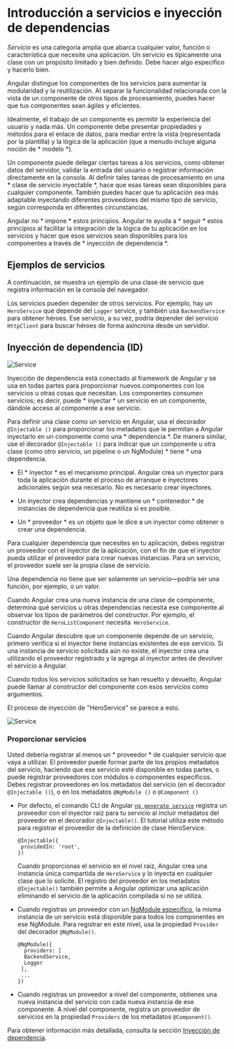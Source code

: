 # Introducción a servicios e inyección de dependencias

*Servicio* es una categoría amplia que abarca cualquier valor, función o característica que necesite una aplicación.
Un servicio es típicamente una clase con un propósito limitado y bien definido.
Debe hacer algo específico y hacerlo bien.

Angular distingue los componentes de los servicios para aumentar la modularidad y la reutilización.
Al separar la funcionalidad relacionada con la vista de un componente de otros tipos de procesamiento, puedes hacer que tus componentes sean ágiles y eficientes.

Idealmente, el trabajo de un componente es permitir la experiencia del usuario y nada más.
Un componente debe presentar propiedades y métodos para el enlace de datos,
para mediar entre la vista (representada por la plantilla)
y la lógica de la aplicación (que a menudo incluye alguna noción de * modelo *).

Un componente puede delegar ciertas tareas a los servicios, como obtener datos del servidor, validar la entrada del usuario o registrar información directamente en la consola.
Al definir tales tareas de procesamiento en una * clase de servicio inyectable *, hace que esas tareas sean disponibles para cualquier componente.
También puedes hacer que tu aplicación sea más adaptable inyectando diferentes proveedores del mismo tipo de servicio, según corresponda en diferentes circunstancias.

Angular no * impone * estos principios. Angular te ayuda a * seguir * estos principios
al facilitar la integración de la lógica de tu aplicación en los servicios y hacer que esos servicios sean disponibles para los componentes a través de * inyección de dependencia *.

## Ejemplos de servicios

A continuación, se muestra un ejemplo de una clase de servicio que registra información en la consola del navegador.

<code-example path="architecture/src/app/logger.service.ts" header="src/app/logger.service.ts (class)" region="class"></code-example>

Los servicios pueden depender de otros servicios. Por ejemplo, hay un `HeroService` que depende del `Logger` service, y también usa `BackendService` para obtener héroes. Ese servicio, a su vez, podría depender del servicio `HttpClient` para buscar héroes de forma asíncrona desde un servidor.

<code-example path="architecture/src/app/hero.service.ts" header="src/app/hero.service.ts (class)" region="class"></code-example>

## Inyección de dependencia (ID)

<img src="generated/images/guide/architecture/dependency-injection.png" alt="Service" class="left">

Inyección de dependencia está conectado al framework de Angular y se usa en todas partes para proporcionar nuevos componentes con los servicios u otras cosas que necesitan.
Los componentes consumen servicios; es decir, puede * inyectar * un servicio en un componente, dándole acceso al componente a ese servicio.

Para definir una clase como un servicio en Angular, usa el decorador `@Injectable ()` para proporcionar los metadatos que le permitan a Angular inyectarlo en un componente como una * dependencia *.
De manera similar, use el decorador `@Injectable ()` para indicar que un componente u otra clase (como otro servicio, un pipeline o un NgModule) * tiene * una dependencia.

* El * inyector * es el mecanismo principal. Angular crea un inyector para toda la aplicación durante el proceso de arranque e inyectores adicionales según sea necesario. No es necesario crear inyectores.

* Un inyector crea dependencias y mantiene un * contenedor * de instancias de dependencia que reutiliza si es posible.

* Un * proveedor * es un objeto que le dice a un inyector cómo obtener o crear una dependencia.

Para cualquier dependencia que necesites en tu aplicación, debes registrar un proveedor con el inyector de la aplicación, con el fin de que el inyector pueda utilizar el proveedor para crear nuevas instancias.
Para un servicio, el proveedor suele ser la propia clase de servicio.

<div class="alert is-helpful">

Una dependencia no tiene que ser solamente un servicio&mdash;podría ser una función, por ejemplo, o un valor.

</div>

Cuando Angular crea una nueva instancia de una clase de componente, determina qué servicios u otras dependencias necesita ese componente al observar los tipos de parámetros del constructor. Por ejemplo, el constructor de `HeroListComponent` necesita` HeroService`.

<code-example path="architecture/src/app/hero-list.component.ts" header="src/app/hero-list.component.ts (constructor)" region="ctor"></code-example>

Cuando Angular descubre que un componente depende de un servicio, primero verifica si el inyector tiene instancias existentes de ese servicio. Si una instancia de servicio solicitada aún no existe, el inyector crea una utilizando el proveedor registrado y la agrega al inyector antes de devolver el servicio a Angular.

Cuando todos los servicios solicitados se han resuelto y devuelto, Angular puede llamar al constructor del componente con esos servicios como argumentos.

El proceso de inyección de "HeroService" se parece a esto.

<div class="lightbox">
  <img src="generated/images/guide/architecture/injector-injects.png" alt="Service" class="left">
</div>

### Proporcionar servicios

Usted debería registrar al menos un * proveedor * de cualquier servicio que vaya a utilizar.
El proveedor puede formar parte de los propios metadatos del servicio, haciendo que ese servicio esté disponible en todas partes, o puede registrar proveedores con módulos o componentes específicos.
Debes registrar proveedores en los metadatos del servicio (en el decorador `@Injectable ()`),
o en los metadatos `@NgModule ()` o `@Component ()`

* Por defecto, el comando CLI de Angular [`ng generate service`](cli/generate) registra un proveedor con el inyector raíz para tu servicio al incluir metadatos del proveedor en el decorador `@Injectable()`. El tutorial utiliza este método para registrar el proveedor de la definición de clase HeroService.

   ```
   @Injectable({
    providedIn: 'root',
   })
   ```

   Cuando proporcionas el servicio en el nivel raíz, Angular crea una instancia única compartida de `HeroService` y lo inyecta en cualquier clase que lo solicite.
   El registro del proveedor en los metadatos `@Injectable()` también permite a Angular optimizar una aplicación eliminando el servicio de la aplicación compilada si no se utiliza.

* Cuando registras un proveedor con un [NgModule específico](guide/architecture-modules), la misma instancia de un servicio está disponible para todos los componentes en ese NgModule. Para registrar en este nivel, usa la propiedad `Provider` del decorador `@NgModule()`.

   ```
   @NgModule({
     providers: [
     BackendService,
     Logger
    ],
    ...
   })
   ```

* Cuando registras un proveedor a nivel del componente, obtienes una nueva instancia del
servicio con cada nueva instancia de ese componente.
A nivel del componente, registra un proveedor de servicios en la propiedad `Providers` de los metadatos `@Component()`.

   <code-example path="architecture/src/app/hero-list.component.ts" header="src/app/hero-list.component.ts (component providers)" region="providers"></code-example>

Para obtener información más detallada, consulta la sección [Inyección de dependencia](guide/dependency-injection).
